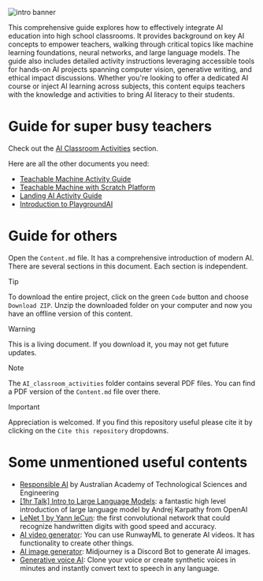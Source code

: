 ![intro banner](https://assets.playgroundai.com/9b711cf5-df60-4c60-91e6-f3488a2ce309.jpg)

This comprehensive guide explores how to effectively integrate AI education into high school classrooms. It provides background on key AI concepts to empower teachers, walking through critical topics like machine learning foundations, neural networks, and large language models. The guide also includes detailed activity instructions leveraging accessible tools for hands-on AI projects spanning computer vision, generative writing, and ethical impact discussions. Whether you're looking to offer a dedicated AI course or inject AI learning across subjects, this content equips teachers with the knowledge and activities to bring AI literacy to their students.

# Guide for super busy teachers
Check out the [AI Classroom Activities](./Content.md#ai-classroom-activities) section.

Here are all the other documents you need:
- [Teachable Machine Activity Guide](./AI_classroom_activities/TeachableMachine.pdf)
- [Teachable Machine with Scratch Platform](./AI_classroom_activities/TeachableMachinewithScratch.pdf)
- [Landing AI Activity Guide](./AI_classroom_activities/LandingAI.pdf)
- [Introduction to PlaygroundAI](./AI_classroom_activities/HowtousePlaygroundAI.pdf)

# Guide for others
Open the `Content.md` file. It has a comprehensive introduction of modern AI. There are several sections in this document. Each section is independent.

> [!TIP]
> To download the entire project, click on the green `Code` button and choose `Download ZIP`. Unzip the downloaded folder on your computer and now you have an offline version of this content. 

> [!WARNING]
> This is a living document. If you download it, you may not get future updates.

> [!NOTE]
> The `AI_classroom_activities` folder contains several PDF files. You can find a PDF version of the `Content.md` file over there.

>[!IMPORTANT]
> Appreciation is welcomed. If you find this repository useful please cite it by clicking on the `Cite this repository` dropdowns.

# Some unmentioned useful contents
- [Responsible AI](https://www.atse.org.au/research-and-policy/publications/publication/responsible-ai/) by Australian Academy of Technological Sciences and Engineering 
- [[1hr Talk] Intro to Large Language Models](https://www.youtube.com/watch?v=zjkBMFhNj_g): a fantastic high level introduction of large language model by Andrej Karpathy from OpenAI
- [LeNet 1 by Yann leCun](https://www.youtube.com/watch?v=FwFduRA_L6Q): the first convolutional network that could recognize handwritten digits with good speed and accuracy.
- [AI video generator](https://runwayml.com/): You can use RunwayML to generate AI videos. It has functionality to create other things.
- [AI image generator](https://www.midjourney.com/): Midjourney is a Discord Bot to generate AI images.
- [Generative voice AI](https://elevenlabs.io/): Clone your voice or create synthetic voices in minutes and instantly convert text to speech in any language.